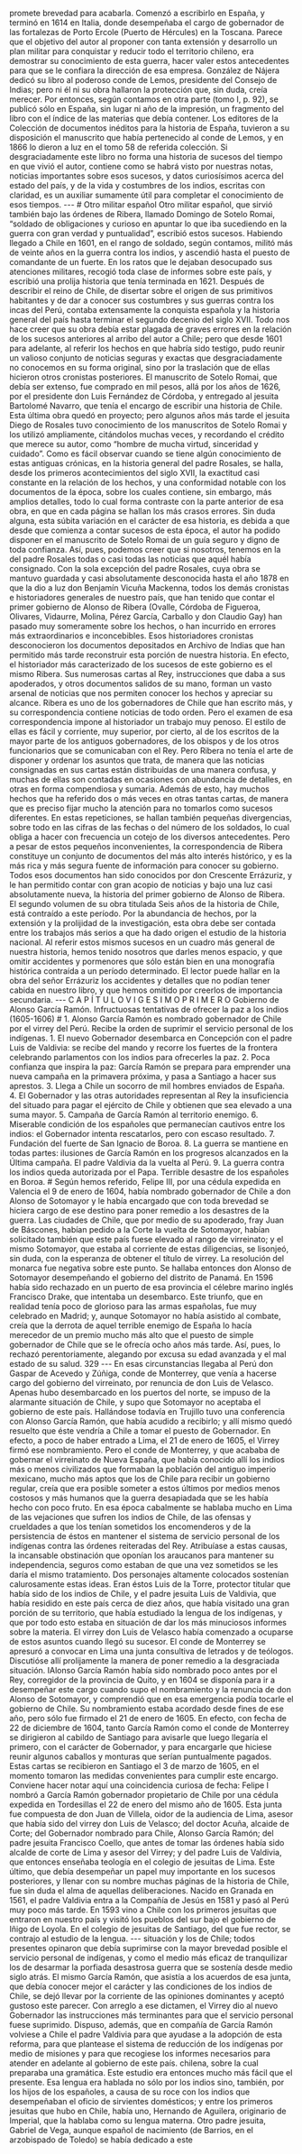 promete brevedad para acabarla. Comenzó a escribirlo en España, y terminó en 1614 en Italia, donde desempeñaba el cargo de gobernador de las fortalezas de Porto Ercole (Puerto de Hércules) en la Toscana. Parece que el objetivo del autor al proponer con tanta extensión y desarrollo un plan militar para conquistar y reducir todo el territorio chileno, era demostrar su conocimiento de esta guerra, hacer valer estos antecedentes para que se le confiara la dirección de esa empresa. González de Nájera dedicó su libro al poderoso conde de Lemos, presidente del Consejo de Indias; pero ni él ni su obra hallaron la protección que, sin duda, creía merecer. Por entonces, según contamos en otra parte (tomo I, p. 92), se publicó sólo en España, sin lugar ni año de la impresión, un fragmento del libro con el índice de las materias que debía contener. Los editores de la Colección de documentos inéditos para la historia de España, tuvieron a su disposición el manuscrito que había pertenecido al conde de Lemos, y en 1866 lo dieron a luz en el tomo 58 de referida colección. Si desgraciadamente este libro no forma una historia de sucesos del tiempo en que vivió el autor, contiene como se habrá visto por nuestras notas, noticias importantes sobre esos sucesos, y datos curiosísimos acerca del estado del país, y de la vida y costumbres de los indios, escritas con claridad, es un auxiliar sumamente útil para completar el conocimiento de esos tiempos. --- # Otro militar español Otro militar español, que sirvió también bajo las órdenes de Ribera, llamado Domingo de Sotelo Romai, “soldado de obligaciones y curioso en apuntar lo que iba sucediendo en la guerra con gran verdad y puntualidad”, escribió estos sucesos. Habiendo llegado a Chile en 1601, en el rango de soldado, según contamos, militó más de veinte años en la guerra contra los indios, y ascendió hasta el puesto de comandante de un fuerte. En los ratos que le dejaban desocupado sus atenciones militares, recogió toda clase de informes sobre este país, y escribió una prolija historia que tenía terminada en 1621. Después de describir el reino de Chile, de disertar sobre el origen de sus primitivos habitantes y de dar a conocer sus costumbres y sus guerras contra los incas del Perú, contaba extensamente la conquista española y la historia general del país hasta terminar el segundo decenio del siglo XVII. Todo nos hace creer que su obra debía estar plagada de graves errores en la relación de los sucesos anteriores al arribo del autor a Chile; pero que desde 1601 para adelante, al referir los hechos en que habría sido testigo, pudo reunir un valioso conjunto de noticias seguras y exactas que desgraciadamente no conocemos en su forma original, sino por la traslación que de ellas hicieron otros cronistas posteriores. El manuscrito de Sotelo Romai, que debía ser extenso, fue comprado en mil pesos, allá por los años de 1626, por el presidente don Luis Fernández de Córdoba, y entregado al jesuita Bartolomé Navarro, que tenía el encargo de escribir una historia de Chile. Esta última obra quedó en proyecto; pero algunos años más tarde el jesuita Diego de Rosales tuvo conocimiento de los manuscritos de Sotelo Romai y los utilizó ampliamente, citándolos muchas veces, y recordando el crédito que merece su autor, como “hombre de mucha virtud, sinceridad y cuidado”. Como es fácil observar cuando se tiene algún conocimiento de estas antiguas crónicas, en la historia general del padre Rosales, se halla, desde los primeros acontecimientos del siglo XVII, la exactitud casi constante en la relación de los hechos, y una conformidad notable con los documentos de la época, sobre los cuales contiene, sin embargo, más amplios detalles, todo lo cual forma contraste con la parte anterior de esa obra, en que en cada página se hallan los más crasos errores. Sin duda alguna, esta súbita variación en el carácter de esa historia, es debida a que desde que comienza a contar sucesos de esta época, el autor ha podido disponer en el manuscrito de Sotelo Romai de un guía seguro y digno de toda confianza. Así, pues, podemos creer que si nosotros, tenemos en la del padre Rosales todas o casi todas las noticias que aquél había consignado. Con la sola excepción del padre Rosales, cuya obra se mantuvo guardada y casi absolutamente desconocida hasta el año 1878 en que la dio a luz don Benjamín Vicuña Mackenna, todos los demás cronistas e historiadores generales de nuestro país, que han tenido que contar el primer gobierno de Alonso de Ribera (Ovalle, Córdoba de Figueroa, Olivares, Vidaurre, Molina, Pérez García, Carballo y don Claudio Gay) han pasado muy someramente sobre los hechos, o han incurrido en errores más extraordinarios e inconcebibles. Esos historiadores cronistas desconocieron los documentos depositados en Archivo de Indias que han permitido más tarde reconstruir esta porción de nuestra historia. En efecto, el historiador más caracterizado de los sucesos de este gobierno es el mismo Ribera. Sus numerosas cartas al Rey, instrucciones que daba a sus apoderados, y otros documentos salidos de su mano, forman un vasto arsenal de noticias que nos permiten conocer los hechos y apreciar su alcance. Ribera es uno de los gobernadores de Chile que han escrito más, y su correspondencia contiene noticias de todo orden. Pero el examen de esa correspondencia impone al historiador un trabajo muy penoso. El estilo de ellas es fácil y corriente, muy superior, por cierto, al de los escritos de la mayor parte de los antiguos gobernadores, de los obispos y de los otros funcionarios que se comunicaban con el Rey. Pero Ribera no tenía el arte de disponer y ordenar los asuntos que trata, de manera que las noticias consignadas en sus cartas están distribuidas de una manera confusa, y muchas de ellas son contadas en ocasiones con abundancia de detalles, en otras en forma compendiosa y sumaria. Además de esto, hay muchos hechos que ha referido dos o más veces en otras tantas cartas, de manera que es preciso fijar mucho la atención para no tomarlos como sucesos diferentes. En estas repeticiones, se hallan también pequeñas divergencias, sobre todo en las cifras de las fechas o del número de los soldados, lo cual obliga a hacer con frecuencia un cotejo de los diversos antecedentes. Pero a pesar de estos pequeños inconvenientes, la correspondencia de Ribera constituye un conjunto de documentos del más alto interés histórico, y es la más rica y más segura fuente de información para conocer su gobierno. Todos esos documentos han sido conocidos por don Crescente Errázuriz, y le han permitido contar con gran acopio de noticias y bajo una luz casi absolutamente nueva, la historia del primer gobierno de Alonso de Ribera. El segundo volumen de su obra titulada Seis años de la historia de Chile, está contraído a este período. Por la abundancia de hechos, por la extensión y la prolijidad de la investigación, esta obra debe ser contada entre los trabajos más serios a que ha dado origen el estudio de la historia nacional. Al referir estos mismos sucesos en un cuadro más general de nuestra historia, hemos tenido nosotros que darles menos espacio, y que omitir accidentes y pormenores que sólo están bien en una monografía histórica contraída a un período determinado. El lector puede hallar en la obra del señor Errázuriz los accidentes y detalles que no podían tener cabida en nuestro libro, y que hemos omitido por creerlos de importancia secundaria. --- C A P Í T U L O V I G E S I M O P R I M E R O Gobierno de Alonso García Ramón. Infructuosas tentativas de ofrecer la paz a los indios (1605-1606) # 1. Alonso García Ramón es nombrado gobernador de Chile por el virrey del Perú. Recibe la orden de suprimir el servicio personal de los indígenas. 1. El nuevo Gobernador desembarca en Concepción con el padre Luis de Valdivia: se recibe del mando y recorre los fuertes de la frontera celebrando parlamentos con los indios para ofrecerles la paz. 2. Poca confianza que inspira la paz: García Ramón se prepara para emprender una nueva campaña en la primavera próxima, y pasa a Santiago a hacer sus aprestos. 3. Llega a Chile un socorro de mil hombres enviados de España. 4. El Gobernador y las otras autoridades representan al Rey la insuficiencia del situado para pagar el ejército de Chile y obtienen que sea elevado a una suma mayor. 5. Campaña de García Ramón al territorio enemigo. 6. Miserable condición de los españoles que permanecían cautivos entre los indios: el Gobernador intenta rescatarlos, pero con escaso resultado. 7. Fundación del fuerte de San Ignacio de Boroa. 8. La guerra se mantiene en todas partes: ilusiones de García Ramón en los progresos alcanzados en la Última campaña. El padre Valdivia da la vuelta al Perú. 9. La guerra contra los indios queda autorizada por el Papa. Terrible desastre de los españoles en Boroa. # Según hemos referido, Felipe III, por una cédula expedida en Valencia el 9 de enero de 1604, había nombrado gobernador de Chile a don Alonso de Sotomayor y le había encargado que con toda brevedad se hiciera cargo de ese destino para poner remedio a los desastres de la guerra. Las ciudades de Chile, que por medio de su apoderado, fray Juan de Báscones, habían pedido a la Corte la vuelta de Sotomayor, habían solicitado también que este país fuese elevado al rango de virreinato; y el mismo Sotomayor, que estaba al corriente de estas diligencias, se lisonjeó, sin duda, con la esperanza de obtener el título de virrey. La resolución del monarca fue negativa sobre este punto. Se hallaba entonces don Alonso de Sotomayor desempeñando el gobierno del distrito de Panamá. En 1596 había sido rechazado en un puerto de esa provincia el célebre marino inglés Francisco Drake, que intentaba un desembarco. Este triunfo, que en realidad tenía poco de glorioso para las armas españolas, fue muy celebrado en Madrid; y, aunque Sotomayor no había asistido al combate, creía que la derrota de aquel terrible enemigo de España lo hacía merecedor de un premio mucho más alto que el puesto de simple gobernador de Chile que se le ofrecía ocho años más tarde. Así, pues, lo rechazó perentoriamente, alegando por excusa su edad avanzada y el mal estado de su salud. 329 --- En esas circunstancias llegaba al Perú don Gaspar de Acevedo y Zúñiga, conde de Monterrey, que venía a hacerse cargo del gobierno del virreinato, por renuncia de don Luis de Velasco. Apenas hubo desembarcado en los puertos del norte, se impuso de la alarmante situación de Chile, y supo que Sotomayor no aceptaba el gobierno de este país. Hallándose todavía en Trujillo tuvo una conferencia con Alonso García Ramón, que había acudido a recibirlo; y allí mismo quedó resuelto que éste vendría a Chile a tomar el puesto de Gobernador. En efecto, a poco de haber entrado a Lima, el 21 de enero de 1605, el Virrey firmó ese nombramiento. Pero el conde de Monterrey, y que acababa de gobernar el virreinato de Nueva España, que había conocido allí los indios más o menos civilizados que formaban la población del antiguo imperio mexicano, mucho más aptos que los de Chile para recibir un gobierno regular, creía que era posible someter a estos últimos por medios menos costosos y más humanos que la guerra desapiadada que se les había hecho con poco fruto. En esa época cabalmente se hablaba mucho en Lima de las vejaciones que sufren los indios de Chile, de las ofensas y crueldades a que los tenían sometidos los encomenderos y de la persistencia de éstos en mantener el sistema de servicio personal de los indígenas contra las órdenes reiteradas del Rey. Atribuíase a estas causas, la incansable obstinación que oponían los araucanos para mantener su independencia, seguros como estaban de que una vez sometidos se les daría el mismo tratamiento. Dos personajes altamente colocados sostenían calurosamente estas ideas. Eran éstos Luis de la Torre, protector titular que había sido de los indios de Chile, y el padre jesuita Luis de Valdivia, que había residido en este país cerca de diez años, que había visitado una gran porción de su territorio, que había estudiado la lengua de los indígenas, y que por todo esto estaba en situación de dar los más minuciosos informes sobre la materia. El virrey don Luis de Velasco había comenzado a ocuparse de estos asuntos cuando llegó su sucesor. El conde de Monterrey se apresuró a convocar en Lima una junta consultiva de letrados y de teólogos. Discutióse allí prolijamente la manera de poner remedio a la desgraciada situación. IAlonso García Ramón había sido nombrado poco antes por el Rey, corregidor de la provincia de Quito, y en 1604 se disponía para ir a desempeñar este cargo cuando supo el nombramiento y la renuncia de don Alonso de Sotomayor, y comprendió que en esa emergencia podía tocarle el gobierno de Chile. Su nombramiento estaba acordado desde fines de ese año, pero sólo fue firmado el 21 de enero de 1605. En efecto, con fecha de 22 de diciembre de 1604, tanto García Ramón como el conde de Monterrey se dirigieron al cabildo de Santiago para avisarle que luego llegaría el primero, con el carácter de Gobernador, y para encargarle que hiciese reunir algunos caballos y monturas que serían puntualmente pagados. Estas cartas se recibieron en Santiago el 3 de marzo de 1605, en el momento tomaron las medidas convenientes para cumplir este encargo. Conviene hacer notar aquí una coincidencia curiosa de fecha: Felipe I nombró a García Ramón gobernador propietario de Chile por una cédula expedida en Tordesillas el 22 de enero del mismo año de 1605. Esta junta fue compuesta de don Juan de Villela, oidor de la audiencia de Lima, asesor que había sido del virrey don Luis de Velasco; del doctor Acuña, alcaide de Corte; del Gobernador nombrado para Chile, Alonso García Ramón; del padre jesuita Francisco Coello, que antes de tomar las órdenes había sido alcalde de corte de Lima y asesor del Virrey; y del padre Luis de Valdivia, que entonces enseñaba teología en el colegio de jesuitas de Lima. Este último, que debía desempeñar un papel muy importante en los sucesos posteriores, y llenar con su nombre muchas páginas de la historia de Chile, fue sin duda el alma de aquellas deliberaciones. Nacido en Granada en 1561, el padre Valdivia entra a la Compañía de Jesús en 1581 y pasó al Perú muy poco más tarde. En 1593 vino a Chile con los primeros jesuitas que entraron en nuestro país y visitó los pueblos del sur bajo el gobierno de Iñigo de Loyola. En el colegio de jesuitas de Santiago, del que fue rector, se contrajo al estudio de la lengua. --- situación y los de Chile; todos presentes opinaron que debía suprimirse con la mayor brevedad posible el servicio personal de indígenas, y como el medio más eficaz de tranquilizar los de desarmar la porfiada desastrosa guerra que se sostenía desde medio siglo atrás. El mismo García Ramón, que asistía a los acuerdos de esa junta, que debía conocer mejor el carácter y las condiciones de los indios de Chile, se dejó llevar por la corriente de las opiniones dominantes y aceptó gustoso este parecer. Con arreglo a ese dictamen, el Virrey dio al nuevo Gobernador las instrucciones más terminantes para que el servicio personal fuese suprimido. Dispuso, además, que en compañía de García Ramón volviese a Chile el padre Valdivia para que ayudase a la adopción de esta reforma, para que plantease el sistema de reducción de los indígenas por medio de misiones y para que recogiese los informes necesarios para atender en adelante al gobierno de este país. chilena, sobre la cual preparaba una gramática. Este estudio era entonces mucho más fácil que el presente. Esa lengua era hablada no sólo por los indios sino, también, por los hijos de los españoles, a causa de su roce con los indios que desempeñaban el oficio de sirvientes domésticos; y entre los primeros jesuitas que hubo en Chile, había uno, Hernando de Aguilera, originario de Imperial, que la hablaba como su lengua materna. Otro padre jesuita, Gabriel de Vega, aunque español de nacimiento (de Barrios, en el arzobispado de Toledo) se había dedicado a este
